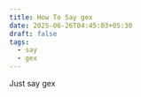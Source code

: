 ```yaml
---
title: How To Say gex
date: 2025-06-26T04:45:03+05:30
draft: false
tags:
  - say
  - gex
---
```


Just say gex